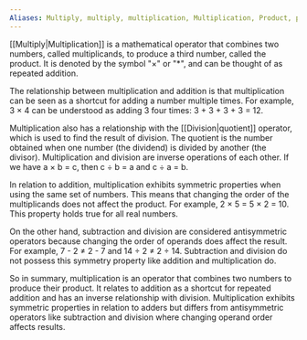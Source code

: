 ```yaml
---
Aliases: Multiply, multiply, multiplication, Multiplication, Product, product, time
---
```

[[Multiply|Multiplication]] is a mathematical operator that combines two numbers, called multiplicands, to produce a third number, called the product. It is denoted by the symbol "×" or "*", and can be thought of as repeated addition.

The relationship between multiplication and addition is that multiplication can be seen as a shortcut for adding a number multiple times. For example, 3 × 4 can be understood as adding 3 four times: 3 + 3 + 3 + 3 = 12.

Multiplication also has a relationship with the [[Division|quotient]] operator, which is used to find the result of division. The quotient is the number obtained when one number (the dividend) is divided by another (the divisor). Multiplication and division are inverse operations of each other. If we have a × b = c, then c ÷ b = a and c ÷ a = b.

In relation to addition, multiplication exhibits symmetric properties when using the same set of numbers. This means that changing the order of the multiplicands does not affect the product. For example, 2 × 5 = 5 × 2 = 10. This property holds true for all real numbers.

On the other hand, subtraction and division are considered antisymmetric operators because changing the order of operands does affect the result. For example, 7 - 2 ≠ 2 - 7 and 14 ÷ 2 ≠ 2 ÷ 14. Subtraction and division do not possess this symmetry property like addition and multiplication do.

So in summary, multiplication is an operator that combines two numbers to produce their product. It relates to addition as a shortcut for repeated addition and has an inverse relationship with division. Multiplication exhibits symmetric properties in relation to adders but differs from antisymmetric operators like subtraction and division where changing operand order affects results.